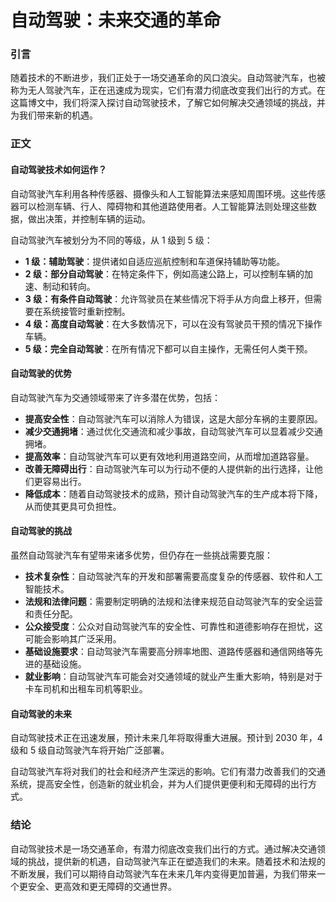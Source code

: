 # 自动驾驶：未来交通的革命

### 引言

随着技术的不断进步，我们正处于一场交通革命的风口浪尖。自动驾驶汽车，也被称为无人驾驶汽车，正在迅速成为现实，它们有潜力彻底改变我们出行的方式。在这篇博文中，我们将深入探讨自动驾驶技术，了解它如何解决交通领域的挑战，并为我们带来新的机遇。

### 正文

#### 自动驾驶技术如何运作？

自动驾驶汽车利用各种传感器、摄像头和人工智能算法来感知周围环境。这些传感器可以检测车辆、行人、障碍物和其他道路使用者。人工智能算法则处理这些数据，做出决策，并控制车辆的运动。

自动驾驶汽车被划分为不同的等级，从 1 级到 5 级：

- **1 级：辅助驾驶**：提供诸如自适应巡航控制和车道保持辅助等功能。
- **2 级：部分自动驾驶**：在特定条件下，例如高速公路上，可以控制车辆的加速、制动和转向。
- **3 级：有条件自动驾驶**：允许驾驶员在某些情况下将手从方向盘上移开，但需要在系统接管时重新控制。
- **4 级：高度自动驾驶**：在大多数情况下，可以在没有驾驶员干预的情况下操作车辆。
- **5 级：完全自动驾驶**：在所有情况下都可以自主操作，无需任何人类干预。

#### 自动驾驶的优势

自动驾驶汽车为交通领域带来了许多潜在优势，包括：

- **提高安全性**：自动驾驶汽车可以消除人为错误，这是大部分车祸的主要原因。
- **减少交通拥堵**：通过优化交通流和减少事故，自动驾驶汽车可以显着减少交通拥堵。
- **提高效率**：自动驾驶汽车可以更有效地利用道路空间，从而增加道路容量。
- **改善无障碍出行**：自动驾驶汽车可以为行动不便的人提供新的出行选择，让他们更容易出行。
- **降低成本**：随着自动驾驶技术的成熟，预计自动驾驶汽车的生产成本将下降，从而使其更具可负担性。

#### 自动驾驶的挑战

虽然自动驾驶汽车有望带来诸多优势，但仍存在一些挑战需要克服：

- **技术复杂性**：自动驾驶汽车的开发和部署需要高度复杂的传感器、软件和人工智能技术。
- **法规和法律问题**：需要制定明确的法规和法律来规范自动驾驶汽车的安全运营和责任分配。
- **公众接受度**：公众对自动驾驶汽车的安全性、可靠性和道德影响存在担忧，这可能会影响其广泛采用。
- **基础设施要求**：自动驾驶汽车需要高分辨率地图、道路传感器和通信网络等先进的基础设施。
- **就业影响**：自动驾驶汽车可能会对交通领域的就业产生重大影响，特别是对于卡车司机和出租车司机等职业。

#### 自动驾驶的未来

自动驾驶技术正在迅速发展，预计未来几年将取得重大进展。预计到 2030 年，4 级和 5 级自动驾驶汽车将开始广泛部署。

自动驾驶汽车将对我们的社会和经济产生深远的影响。它们有潜力改善我们的交通系统，提高安全性，创造新的就业机会，并为人们提供更便利和无障碍的出行方式。

### 结论

自动驾驶技术是一场交通革命，有潜力彻底改变我们出行的方式。通过解决交通领域的挑战，提供新的机遇，自动驾驶汽车正在塑造我们的未来。随着技术和法规的不断发展，我们可以期待自动驾驶汽车在未来几年内变得更加普遍，为我们带来一个更安全、更高效和更无障碍的交通世界。
